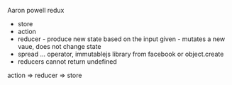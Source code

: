 Aaron powell
redux


- store
- action
- reducer - produce new state based on the input given - mutates a new vaue, does not change state
 - spread ... operator, immutablejs library from facebook or object.create
 - reducers cannot return undefined 

action => reducer => store

